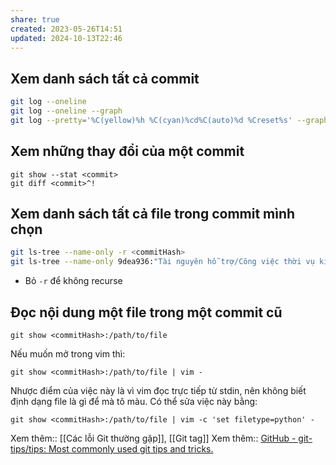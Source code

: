 ```yaml
---
share: true
created: 2023-05-26T14:51
updated: 2024-10-13T22:46
---
```

## Xem danh sách tất cả commit
```bash
git log --oneline
git log --oneline --graph
git log --pretty='%C(yellow)%h %C(cyan)%cd%C(auto)%d %Creset%s' --graph --date=relative --date-order
```
## Xem những thay đổi của một commit
```
git show --stat <commit>
git diff <commit>^!
```
## Xem danh sách tất cả file trong commit mình chọn
```bash
git ls-tree --name-only -r <commitHash>
git ls-tree --name-only 9dea936:"Tài nguyên hỗ trợ/Công việc thời vụ kiếm tiền nhanh"
```
- Bỏ `-r` để không recurse 
## Đọc nội dung một file trong một commit cũ
```
git show <commitHash>:/path/to/file
```
Nếu muốn mở trong vim thì:
```
git show <commitHash>:/path/to/file | vim -
```
Nhược điểm của việc này là vì vim đọc trực tiếp từ stdin, nên không biết định dạng file là gì để mà tô màu. Có thể sửa việc này bằng:
```
git show <commitHash>:/path/to/file | vim -c 'set filetype=python' -
```

Xem thêm:: [[Các lỗi Git thường gặp]], [[Git tag]]
Xem thêm:: [GitHub - git-tips/tips: Most commonly used git tips and tricks.](https://github.com/git-tips/tips?tab=readme-ov-file#readme)